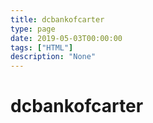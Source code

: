 ```yaml
---
title: dcbankofcarter
type: page
date: 2019-05-03T00:00:00
tags: ["HTML"]
description: "None"
---
```


# dcbankofcarter
